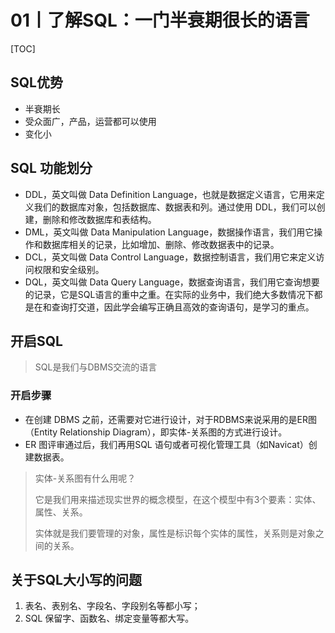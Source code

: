 # 01丨了解SQL：一门半衰期很长的语言

[TOC]

## SQL优势

-   半衰期长
-   受众面广，产品，运营都可以使用
-   变化小

## SQL 功能划分

-   DDL，英文叫做 Data Definition Language，也就是数据定义语言，它用来定义我们的数据库对象，包括数据库、数据表和列。通过使用 DDL，我们可以创建，删除和修改数据库和表结构。
-   DML，英文叫做 Data Manipulation Language，数据操作语言，我们用它操作和数据库相关的记录，比如增加、删除、修改数据表中的记录。
-   DCL，英文叫做 Data Control Language，数据控制语言，我们用它来定义访问权限和安全级别。
-   DQL，英文叫做 Data Query Language，数据查询语言，我们用它查询想要的记录，它是SQL语言的重中之重。在实际的业务中，我们绝大多数情况下都是在和查询打交道，因此学会编写正确且高效的查询语句，是学习的重点。

## 开启SQL

>   SQL是我们与DBMS交流的语言

### 开启步骤

-   在创建 DBMS 之前，还需要对它进行设计，对于RDBMS来说采用的是ER图（Entity Relationship Diagram），即实体-关系图的方式进行设计。
-   ER 图评审通过后，我们再用SQL 语句或者可视化管理工具（如Navicat）创建数据表。

>   实体-关系图有什么用呢？
>
>   它是我们用来描述现实世界的概念模型，在这个模型中有3个要素：实体、属性、关系。
>
>   实体就是我们要管理的对象，属性是标识每个实体的属性，关系则是对象之间的关系。

## 关于SQL大小写的问题

1.  表名、表别名、字段名、字段别名等都小写；
2.  SQL 保留字、函数名、绑定变量等都大写。